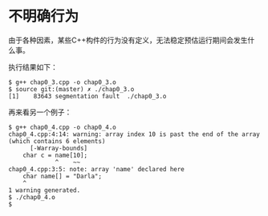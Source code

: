 

# 不明确行为

由于各种因素，某些C++构件的行为没有定义，无法稳定预估运行期间会发生什么事。



执行结果如下：

	$ g++ chap0_3.cpp -o chap0_3.o
	$ source git:(master) ✗ ./chap0_3.o
	[1]    83643 segmentation fault  ./chap0_3.o

再来看另一个例子：



	$ g++ chap0_4.cpp -o chap0_4.o
	chap0_4.cpp:4:14: warning: array index 10 is past the end of the array (which contains 6 elements)
	      [-Warray-bounds]
	    char c = name[10];
	             ^    ~~
	chap0_4.cpp:3:5: note: array 'name' declared here
	    char name[] = "Darla";
	    ^
	1 warning generated.
	$ ./chap0_4.o
	$



